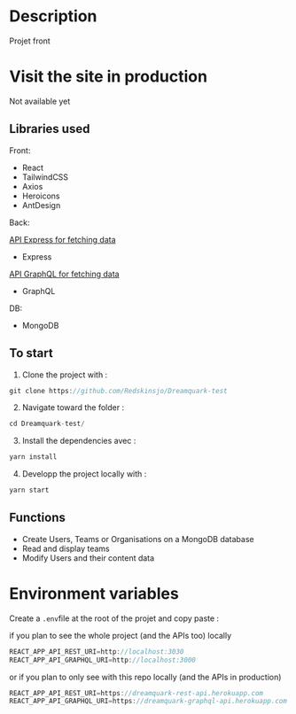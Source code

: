 # Description

Projet front

# Visit the site in production

Not available yet

## Libraries used

Front:

- React
- TailwindCSS
- Axios
- Heroicons
- AntDesign

Back:

[API Express for fetching data](https://github.com/Redskinsjo/Dreamquark-REST-api)

- Express

[API GraphQL for fetching data](https://github.com/Redskinsjo/Dreamquark-GraphQL-api)

- GraphQL

DB:

- MongoDB

## To start

1. Clone the project with :

```js
git clone https://github.com/Redskinsjo/Dreamquark-test
```

2. Navigate toward the folder :

```js
cd Dreamquark-test/
```

3. Install the dependencies avec :

```js
yarn install
```

4. Developp the project locally with :

```js
yarn start
```

## Functions

- Create Users, Teams or Organisations on a MongoDB database
- Read and display teams
- Modify Users and their content data

# Environment variables

Create a `.env`file at the root of the projet and copy paste :

if you plan to see the whole project (and the APIs too) locally

```js
REACT_APP_API_REST_URI=http://localhost:3030
REACT_APP_API_GRAPHQL_URI=http://localhost:3000
```

or if you plan to only see with this repo locally (and the APIs in production)

```js
REACT_APP_API_REST_URI=https://dreamquark-rest-api.herokuapp.com
REACT_APP_API_GRAPHQL_URI=https://dreamquark-graphql-api.herokuapp.com
```
